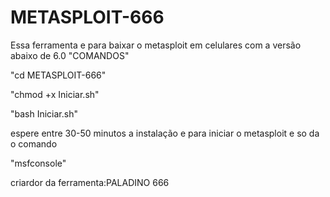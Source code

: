 # METASPLOIT-666
Essa ferramenta e para baixar o metasploit 
em celulares com a versão abaixo de 6.0
"COMANDOS"

"cd METASPLOIT-666"

"chmod +x Iniciar.sh"

"bash Iniciar.sh"

espere entre 30-50 minutos a instalação
e para iniciar o metasploit e so da o comando

"msfconsole"

criardor da ferramenta:PALADINO 666
